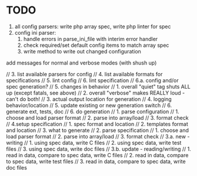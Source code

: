 TODO
===

 1. all config parsers: write php array spec, write php linter for spec
 1. config ini parser:
    1. handle errors in parse_ini_file with interim error handler
    1. check required/set default config items to match array spec
    1. write method to write out changed configuration

add messages for normal and verbose modes (with shush up)

// 3. list available parsers for config
// 4. list available formats for specifications
// 5. lint config
// 6. lint specification
// 6.a. config and/or spec generation?
// 5. changes in behavior
//    1. overall "quiet" tag shuts ALL up (except fatals, see above)
//    2. overall "verbose" makes REALLY loud - can't do both!
//    3. actual output location for generation
//    4. logging behavior/location
//    5. update existing or new generation switch
//    6. generate ext, tests, doc
// 6. do generation
//    1. parse configuration
//     1. choose and load parser format
//     2. parse into array/load
//     3. format check
//     4.setup specification
//       1. spec format and location
//       2. templates format and location
//       3. what to generate
//    2. parse specification
//     1. choose and load parser format
//     2. parse into array/load
//     3. format check
//   3.a. new - writing
//     1. using spec data, write C files
//     2. using spec data, write test files
//     3. using spec data, write doc files
//   3.b. update - reading/writing
//     1. read in data, compare to spec data, write C files
//     2. read in data, compare to spec data, write test files
//     3. read in data, compare to spec data, write doc files